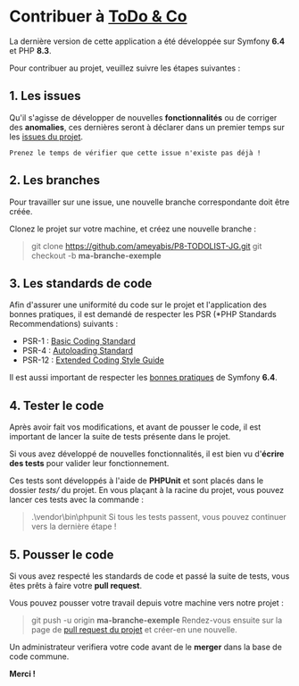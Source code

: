 # Contribuer à [ToDo & Co](https://github.com/ameyabis/P8-TODOLIST-JG)

La dernière version de cette application a été développée sur Symfony **6.4** et PHP **8.3**.

Pour contribuer au projet, veuillez suivre les étapes suivantes : 

## 1. Les issues
Qu'il s'agisse de développer de nouvelles **fonctionnalités** ou de corriger des **anomalies**, ces dernières seront à déclarer dans un premier temps sur les [issues du projet](https://github.com/ameyabis/P8-TODOLIST-JG/issues).

`Prenez le temps de vérifier que cette issue n'existe pas déjà !`

## 2. Les branches

Pour travailler sur une issue, une nouvelle branche correspondante doit être créée.

Clonez le projet sur votre machine, et créez une nouvelle branche :
>git clone https://github.com/ameyabis/P8-TODOLIST-JG.git
>git checkout -b **ma-branche-exemple**

## 3. Les standards de code

Afin d'assurer une uniformité du code sur le projet et l'application des bonnes pratiques, il est demandé de respecter les PSR (*PHP Standards Recommendations) suivants :
- PSR-1 : [Basic Coding Standard](https://www.php-fig.org/psr/psr-1/)
- PSR-4 : [Autoloading Standard](https://www.php-fig.org/psr/psr-4/)
- PSR-12 : [Extended Coding Style Guide](https://www.php-fig.org/psr/psr-12/)

Il est aussi important de respecter les [bonnes pratiques](https://symfony.com/doc/6.4/best_practices.html) de Symfony **6.4**.

## 4. Tester le code
Après avoir fait vos modifications, et avant de pousser le code, il est important de lancer la suite de tests présente dans le projet.

Si vous avez développé de nouvelles fonctionnalités, il est bien vu d'**écrire des tests** pour valider leur fonctionnement.

Ces tests sont développés à l'aide de **PHPUnit** et sont placés dans le dossier *tests/* du projet.
En vous plaçant à la racine du projet, vous pouvez lancer ces tests avec la commande :
>.\vendor\bin\phpunit
Si tous les tests passent, vous pouvez continuer vers la dernière étape !

## 5. Pousser le code

Si vous avez respecté les standards de code et passé la suite de tests, vous êtes prêts à faire votre **pull request**.

Vous pouvez pousser votre travail depuis votre machine vers notre projet :
>git push -u origin **ma-branche-exemple**
Rendez-vous ensuite sur la page de [pull request du projet](https://github.com/ameyabis/P8-TODOLIST-JG/pulls) et créer-en une nouvelle.

Un administrateur verifiera votre code avant de le **merger** dans la base de code commune.

**Merci !**
